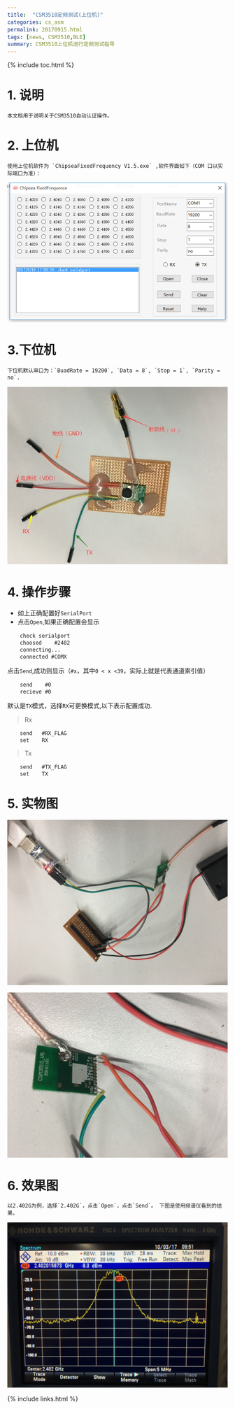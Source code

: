```yaml
---
title:  "CSM3510定频测试(上位机)"
categories: cs_asm
permalink: 20170915.html
tags: [news, CSM3510,BLE]
summary: CSM3510上位机进行定频测试指导
---
```


{% include toc.html %}

# 1. 说明

    本文档用于说明关于CSM3510自动认证操作。

# 2. 上位机

    使用上位机软件为 `ChipseaFixedFrequency V1.5.exe` ,软件界面如下（COM 口以实际端口为准）：

![上位机软件主界面](picture/csm3510/上位机软件主界面.png)


# 3.下位机

    下位机默认串口为：`BuadRate = 19200`, `Data = 8`, `Stop = 1`, `Parity = no`.

![上位机软件主界面](picture/csm3510/下位机示意图.jpg)

# 4. 操作步骤

 - 如上正确配置好`SerialPort`
 - 点击`Open`,如果正确配置会显示

```
    check serialport
    choosed    #2402
    connecting...
    connected #COMX
```
点击`Send`,成功则显示（`#x`，其中`0 < x <39`，实际上就是代表通道索引值）

```
    send    #0
    recieve #0
```
默认是`TX`模式，选择`RX`可更换模式,以下表示配置成功.

>Rx

```
    send   #RX_FLAG
    set    RX
```

>Tx

```
    send   #TX_FLAG
    set    TX
```

# 5. 实物图

![实物图](picture/csm3510/实物连接图.jpg)

![实物图](picture/csm3510/实物连接图2.jpg)

# 6. 效果图

    以2.402G为例，选择`2.402G`，点击`Open`，点击`Send`。 下图是使用频谱仪看到的结果。

![频谱仪效果](picture/csm3510/频谱仪效果.jpg)

{% include links.html %}







